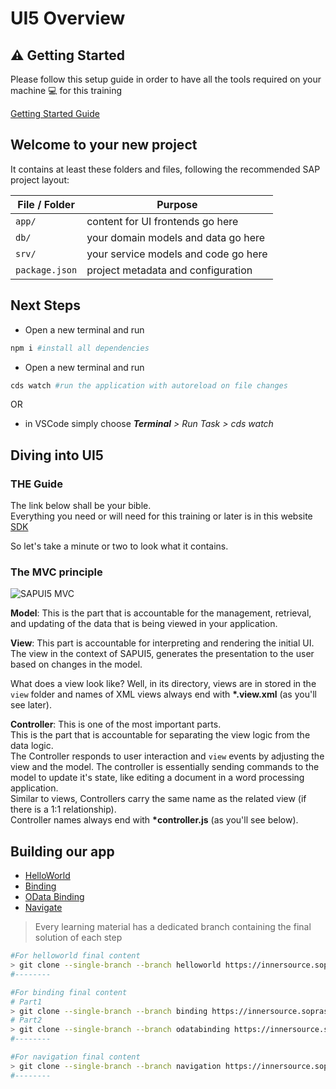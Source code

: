 
# UI5 Overview

## :warning: Getting Started

Please follow this setup guide in order to have all the tools required on your machine :computer: for this training

[Getting Started Guide](GettingStarted.md)

## Welcome to your new project

It contains at least these folders and files, following the recommended SAP project layout:

File / Folder | Purpose
--|--
`app/` | content for UI frontends go here
`db/` | your domain models and data go here
`srv/` | your service models and code go here
`package.json` | project metadata and configuration

## Next Steps

- Open a new terminal and run

```sh
npm i #install all dependencies
```

- Open a new terminal and run

```sh
cds watch #run the application with autoreload on file changes
```

OR

- in VSCode simply choose _**Terminal** > Run Task > cds watch_

## Diving into UI5

### THE Guide

The link below shall be your bible.  
Everything you need or will need for this training or later is in this website [SDK](https://sapui5.hana.ondemand.com/)

So let's take a minute or two to look what it contains.

### The MVC principle

![SAPUI5 MVC](https://blogs.sap.com/wp-content/uploads/2015/09/mvc_799737.png)

**Model**: This is the part that is accountable for the management, retrieval, and updating of the data that is being viewed in your application.

**View**: This part is accountable for interpreting and rendering the initial UI. The view in the context of SAPUI5, generates the presentation to the user based on changes in the model.

What does a view look like? Well, in its directory, views are in stored in the `view` folder and names of XML views always end with __*.view.xml__ (as you'll see later).

**Controller**: This is one of the most important parts.  
This is the part that is accountable for separating the view logic from the data logic.  
The Controller responds to user interaction and `view` events by adjusting the view and the model. The controller is essentially sending commands to the model to update it's state, like editing a document in a word processing application.  
Similar to views, Controllers carry the same name as the related view (if there is a 1:1 relationship).  
Controller names always end with __*controller.js__ (as you'll see below).  

## Building our app

- [HelloWorld](Helloworld.md)
- [Binding](Binding.md)
- [OData Binding](ODataBinding.md)
- [Navigate](Navigate.md)

> Every learning material has a dedicated branch containing the final solution of each step

```sh
#For helloworld final content
> git clone --single-branch --branch helloworld https://innersource.soprasteria.com/sap-technologies-trainings/ui5overview.git
#--------

#For binding final content
# Part1
> git clone --single-branch --branch binding https://innersource.soprasteria.com/sap-technologies-trainings/ui5overview.git
# Part2
> git clone --single-branch --branch odatabinding https://innersource.soprasteria.com/sap-technologies-trainings/ui5overview.git
#--------

#For navigation final content
> git clone --single-branch --branch navigation https://innersource.soprasteria.com/sap-technologies-trainings/ui5overview.git
#--------
```
